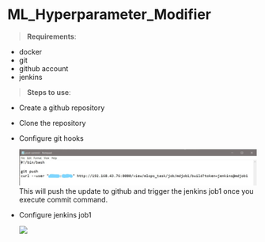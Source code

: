 # ML_Hyperparameter_Modifier
> **Requirements**:
* docker
* git
* github account
* jenkins

>**Steps to use**:
* Create a github repository

* Clone the repository

* Configure git hooks

  ![](Images/1.jpg)
  This will push the update to github and trigger the jenkins job1 once you execute commit command.
  
* Configure jenkins job1

  ![](Images/2_mdjob1-1.jpg")

